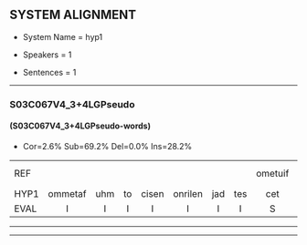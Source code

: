 
## SYSTEM ALIGNMENT

- System Name = hyp1

- Speakers = 1

- Sentences = 1

---

### S03C067V4_3+4LGPseudo

#### (S03C067V4_3+4LGPseudo-words)

- Cor=2.6%	Sub=69.2%	Del=0.0%	Ins=28.2%

|  |  |  |  |  |  |  |  |  |  |  |  |  |  |  |  |  |  |  |  |  |  |  |  |  |  |  |  |  |  |  |  |  |  |  |  |  |  |  |  |  |  |  |  |  |  |  |  |  |  |  |  |  |  |  |  |  |  |  |  |  |  |  |  |  |  |  |  |  |  |  |  |  |  |  |  |  |  |  |
|:--- |:---:|:---:|:---:|:---:|:---:|:---:|:---:|:---:|:---:|:---:|:---:|:---:|:---:|:---:|:---:|:---:|:---:|:---:|:---:|:---:|:---:|:---:|:---:|:---:|:---:|:---:|:---:|:---:|:---:|:---:|:---:|:---:|:---:|:---:|:---:|:---:|:---:|:---:|:---:|:---:|:---:|:---:|:---:|:---:|:---:|:---:|:---:|:---:|:---:|:---:|:---:|:---:|:---:|:---:|:---:|:---:|:---:|:---:|:---:|:---:|:---:|:---:|:---:|:---:|:---:|:---:|:---:|:---:|:---:|:---:|:---:|:---:|:---:|:---:|:---:|:---:|:---:|:---:|
| REF |  |  |  |  |  |  |  | ometuif | toejietsen | oonwijlen | jattesiet | * | nurudien | stoenydaas | deuveltek | juitonie | * | gevijdel | sidowaan | spekkeraai | * | * | * | wachteniek | verpierik | nappegreeuw | mantaroen |  |  |  |  |  |  |  |  |  |  |  |  | schielendaspen | * | * | crobeklunker | kabbestepen | verwarig | * | ooiebiekje | fandelig*(vandalig) | jalekrewen | * | smoralij | * | zeekvlachine | kanaroe*(kangeroe) | kanaroe | toineetlijgen | * | meitsegrok | kantelogsten | ondermind |  |  |  | choporatie | * | * | zennebral | ijraspangen | blottenduuf | girdofhaalder | tobbermoeit | * | poentalschouden | havedil | verbrakkertje | gerauwejaak | * | hapeneren |
| HYP1 | ommetaf | uhm | to | cisen | onrilen | jad | tes | cet | ne | mereu | din | stonidas | duivelteck | jutony | gijf | gefeitel | cedon | werm | spike | spik | kera | kerai | wagteniek | verpiruk | nabug | rel | mantaroen | schelendaspen | kroubuk | kkrbuk | lunker | kabestepen | verwar | verwrg | ooien | bikje | vandalig | jan | de | kreuwe | sma | smorale | zeek | zek | fla | chine | kangro | kana | rome | doi | ne | leigen | met | mij | e | grok | kantel | log | stem | ondermind | shop | shoporae | ci | zenebrel | eiraspengen | plotten | duuf | girtdof | halder | tobbermoeid | ban | buntalschouden | havendel | verderakkertje | gerouw | jaak | hape | hapenneren |
| EVAL | I | I | I | I | I | I | I | S | S | S | S | S | S | S | S | S | S | S | S | S | S | S | S | S | S | S |  | I | I | I | I | I | I | I | I | I | I | I | I | S | S | S | S | S | S | S | S | S | S | S | S | S | S | S | S | S | S | S | S |  | I | I | I | S | S | S | S | S | S | S | S | S | S | S | S | S | S | S |
---

---
